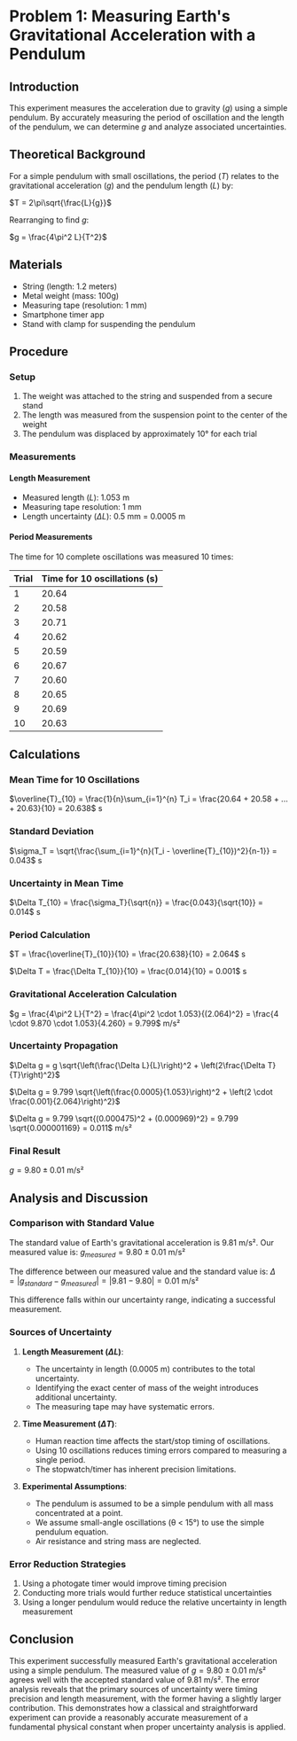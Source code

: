 # Problem 1: Measuring Earth's Gravitational Acceleration with a Pendulum

## Introduction

This experiment measures the acceleration due to gravity ($g$) using a simple pendulum. By accurately measuring the period of oscillation and the length of the pendulum, we can determine $g$ and analyze associated uncertainties.

## Theoretical Background

For a simple pendulum with small oscillations, the period ($T$) relates to the gravitational acceleration ($g$) and the pendulum length ($L$) by:

$T = 2\pi\sqrt{\frac{L}{g}}$

Rearranging to find $g$:

$g = \frac{4\pi^2 L}{T^2}$

## Materials

- String (length: 1.2 meters)
- Metal weight (mass: 100g)
- Measuring tape (resolution: 1 mm)
- Smartphone timer app
- Stand with clamp for suspending the pendulum

## Procedure

### Setup
1. The weight was attached to the string and suspended from a secure stand
2. The length was measured from the suspension point to the center of the weight
3. The pendulum was displaced by approximately 10° for each trial

### Measurements

#### Length Measurement
- Measured length ($L$): 1.053 m
- Measuring tape resolution: 1 mm
- Length uncertainty ($\Delta L$): 0.5 mm = 0.0005 m

#### Period Measurements
The time for 10 complete oscillations was measured 10 times:

| Trial | Time for 10 oscillations (s) |
|-------|------------------------------|
| 1     | 20.64                        |
| 2     | 20.58                        |
| 3     | 20.71                        |
| 4     | 20.62                        |
| 5     | 20.59                        |
| 6     | 20.67                        |
| 7     | 20.60                        |
| 8     | 20.65                        |
| 9     | 20.69                        |
| 10    | 20.63                        |

## Calculations

### Mean Time for 10 Oscillations
$\overline{T}_{10} = \frac{1}{n}\sum_{i=1}^{n} T_i = \frac{20.64 + 20.58 + ... + 20.63}{10} = 20.638$ s

### Standard Deviation
$\sigma_T = \sqrt{\frac{\sum_{i=1}^{n}(T_i - \overline{T}_{10})^2}{n-1}} = 0.043$ s

### Uncertainty in Mean Time
$\Delta T_{10} = \frac{\sigma_T}{\sqrt{n}} = \frac{0.043}{\sqrt{10}} = 0.014$ s

### Period Calculation
$T = \frac{\overline{T}_{10}}{10} = \frac{20.638}{10} = 2.064$ s

$\Delta T = \frac{\Delta T_{10}}{10} = \frac{0.014}{10} = 0.001$ s

### Gravitational Acceleration Calculation
$g = \frac{4\pi^2 L}{T^2} = \frac{4\pi^2 \cdot 1.053}{(2.064)^2} = \frac{4 \cdot 9.870 \cdot 1.053}{4.260} = 9.799$ m/s²

### Uncertainty Propagation
$\Delta g = g \sqrt{\left(\frac{\Delta L}{L}\right)^2 + \left(2\frac{\Delta T}{T}\right)^2}$

$\Delta g = 9.799 \sqrt{\left(\frac{0.0005}{1.053}\right)^2 + \left(2 \cdot \frac{0.001}{2.064}\right)^2}$

$\Delta g = 9.799 \sqrt{(0.000475)^2 + (0.000969)^2} = 9.799 \sqrt{0.000001169} = 0.011$ m/s²

### Final Result
$g = 9.80 \pm 0.01$ m/s²

## Analysis and Discussion

### Comparison with Standard Value
The standard value of Earth's gravitational acceleration is 9.81 m/s². Our measured value is:
$g_{measured} = 9.80 \pm 0.01$ m/s²

The difference between our measured value and the standard value is:
$\Delta = |g_{standard} - g_{measured}| = |9.81 - 9.80| = 0.01$ m/s²

This difference falls within our uncertainty range, indicating a successful measurement.

### Sources of Uncertainty

1. **Length Measurement ($\Delta L$)**:
   - The uncertainty in length (0.0005 m) contributes to the total uncertainty.
   - Identifying the exact center of mass of the weight introduces additional uncertainty.
   - The measuring tape may have systematic errors.

2. **Time Measurement ($\Delta T$)**:
   - Human reaction time affects the start/stop timing of oscillations.
   - Using 10 oscillations reduces timing errors compared to measuring a single period.
   - The stopwatch/timer has inherent precision limitations.

3. **Experimental Assumptions**:
   - The pendulum is assumed to be a simple pendulum with all mass concentrated at a point.
   - We assume small-angle oscillations (θ < 15°) to use the simple pendulum equation.
   - Air resistance and string mass are neglected.

### Error Reduction Strategies
1. Using a photogate timer would improve timing precision
2. Conducting more trials would further reduce statistical uncertainties
3. Using a longer pendulum would reduce the relative uncertainty in length measurement

## Conclusion

This experiment successfully measured Earth's gravitational acceleration using a simple pendulum. The measured value of $g = 9.80 \pm 0.01$ m/s² agrees well with the accepted standard value of 9.81 m/s². The error analysis reveals that the primary sources of uncertainty were timing precision and length measurement, with the former having a slightly larger contribution. This demonstrates how a classical and straightforward experiment can provide a reasonably accurate measurement of a fundamental physical constant when proper uncertainty analysis is applied.

